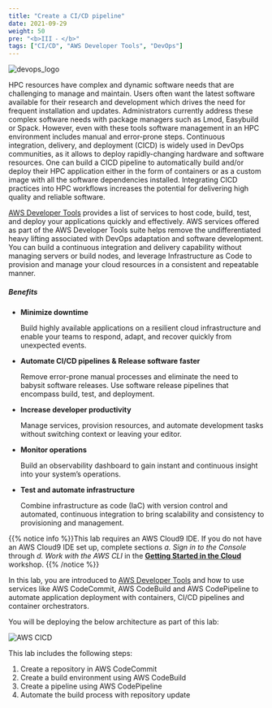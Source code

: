 ```yaml
---
title: "Create a CI/CD pipeline"
date: 2021-09-29
weight: 50
pre: "<b>III ⁃ </b>"
tags: ["CI/CD", "AWS Developer Tools", "DevOps"]
---
```


![devops_logo](/images/cicd/devops-logo.png)

HPC resources have complex and dynamic software needs that are challenging to manage and maintain. Users often want the latest software available for their research and development which drives the need for frequent installation and updates. Administrators currently address these complex software needs with package managers such as Lmod, Easybuild or Spack. However, even with these tools software management in an HPC environment includes manual and error-prone steps. Continuous integration, delivery, and deployment (CICD) is widely used in DevOps communities, as it allows to deploy rapidly-changing hardware and software resources. One can build a CICD pipeline to automatically build and/or deploy their HPC application either in the form of containers or as a custom image with all the software dependencies installed. Integrating CICD practices into HPC workflows increases the potential for delivering high quality and reliable software. 


[AWS Developer Tools](https://aws.amazon.com/products/developer-tools/) provides a list of services to host code, build, test, and deploy your applications quickly and effectively.  AWS services offered as part of the AWS Developer Tools suite helps remove the undifferentiated heavy lifting associated with DevOps adaptation and software development. You can build a continuous integration and delivery capability without managing servers or build nodes, and leverage Infrastructure as Code to provision and manage your cloud resources in a consistent and repeatable manner.

##### Benefits
+ **Minimize downtime**

	Build highly available applications on a resilient cloud infrastructure and enable your teams to respond, adapt, and recover quickly from unexpected events.

+ **Automate CI/CD pipelines & Release software faster**

	Remove error-prone manual processes and eliminate the need to babysit software releases. Use software release pipelines that encompass build, test, and deployment.

+ **Increase developer productivity**

	Manage services, provision resources, and automate development tasks without switching context or leaving your editor.

+ **Monitor operations**

	Build an observability dashboard to gain instant and continuous insight into your system’s operations.

+ **Test and automate infrastructure**

	Combine infrastructure as code (IaC) with version control and automated, continuous integration to bring scalability and consistency to provisioning and management.

{{% notice info %}}This lab requires an AWS Cloud9 IDE. If you do not have an AWS Cloud9 IDE set up, complete sections *a. Sign in to the Console* through *d. Work with the AWS CLI* in the [**Getting Started in the Cloud**](/02-aws-getting-started.html) workshop.
{{% /notice %}}

In this lab, you are introduced to [AWS Developer Tools](https://aws.amazon.com/products/developer-tools/) and how to use services like AWS CodeCommit, AWS CodeBuild and AWS CodePipeline to automate application deployment with containers, CI/CD pipelines and container orchestrators. 

You will be deploying the below architecture as part of this lab:

![AWS CICD](/images/cicd/cicd-pipeline-arch.png)



This lab includes the following steps:

1. Create a repository in AWS CodeCommit
2. Create a build environment using AWS CodeBuild
3. Create a pipeline using AWS CodePipeline
4. Automate the build process with repository update


